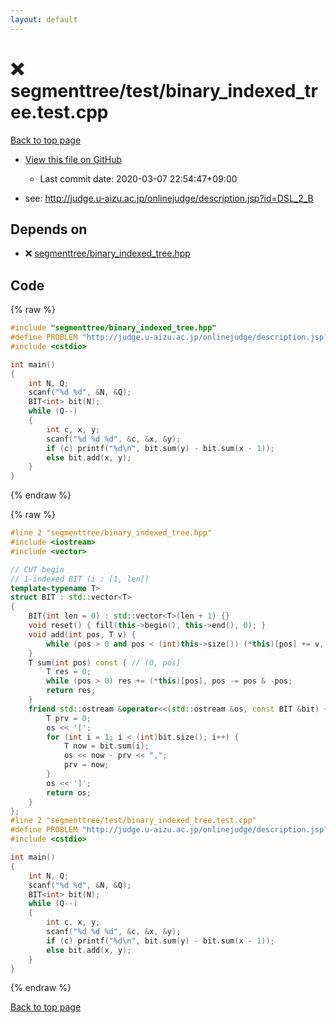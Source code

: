 ```yaml
---
layout: default
---
```


<!-- mathjax config similar to math.stackexchange -->
<script type="text/javascript" async
  src="https://cdnjs.cloudflare.com/ajax/libs/mathjax/2.7.5/MathJax.js?config=TeX-MML-AM_CHTML">
</script>
<script type="text/x-mathjax-config">
  MathJax.Hub.Config({
    TeX: { equationNumbers: { autoNumber: "AMS" }},
    tex2jax: {
      inlineMath: [ ['$','$'] ],
      processEscapes: true
    },
    "HTML-CSS": { matchFontHeight: false },
    displayAlign: "left",
    displayIndent: "2em"
  });
</script>

<script type="text/javascript" src="https://cdnjs.cloudflare.com/ajax/libs/jquery/3.4.1/jquery.min.js"></script>
<script src="https://cdn.jsdelivr.net/npm/jquery-balloon-js@1.1.2/jquery.balloon.min.js" integrity="sha256-ZEYs9VrgAeNuPvs15E39OsyOJaIkXEEt10fzxJ20+2I=" crossorigin="anonymous"></script>
<script type="text/javascript" src="../../../assets/js/copy-button.js"></script>
<link rel="stylesheet" href="../../../assets/css/copy-button.css" />


# :x: segmenttree/test/binary_indexed_tree.test.cpp

<a href="../../../index.html">Back to top page</a>

* <a href="{{ site.github.repository_url }}/blob/master/segmenttree/test/binary_indexed_tree.test.cpp">View this file on GitHub</a>
    - Last commit date: 2020-03-07 22:54:47+09:00


* see: <a href="http://judge.u-aizu.ac.jp/onlinejudge/description.jsp?id=DSL_2_B">http://judge.u-aizu.ac.jp/onlinejudge/description.jsp?id=DSL_2_B</a>


## Depends on

* :x: <a href="../../../library/segmenttree/binary_indexed_tree.hpp.html">segmenttree/binary_indexed_tree.hpp</a>


## Code

<a id="unbundled"></a>
{% raw %}
```cpp
#include "segmenttree/binary_indexed_tree.hpp"
#define PROBLEM "http://judge.u-aizu.ac.jp/onlinejudge/description.jsp?id=DSL_2_B"
#include <cstdio>

int main()
{
    int N, Q;
    scanf("%d %d", &N, &Q);
    BIT<int> bit(N);
    while (Q--)
    {
        int c, x, y;
        scanf("%d %d %d", &c, &x, &y);
        if (c) printf("%d\n", bit.sum(y) - bit.sum(x - 1));
        else bit.add(x, y);
    }
}

```
{% endraw %}

<a id="bundled"></a>
{% raw %}
```cpp
#line 2 "segmenttree/binary_indexed_tree.hpp"
#include <iostream>
#include <vector>

// CUT begin
// 1-indexed BIT (i : [1, len])
template<typename T>
struct BIT : std::vector<T>
{
    BIT(int len = 0) : std::vector<T>(len + 1) {}
    void reset() { fill(this->begin(), this->end(), 0); }
    void add(int pos, T v) {
        while (pos > 0 and pos < (int)this->size()) (*this)[pos] += v, pos += pos & -pos;
    }
    T sum(int pos) const { // (0, pos]
        T res = 0;
        while (pos > 0) res += (*this)[pos], pos -= pos & -pos;
        return res;
    }
    friend std::ostream &operator<<(std::ostream &os, const BIT &bit) {
        T prv = 0;
        os << '[';
        for (int i = 1; i < (int)bit.size(); i++) {
            T now = bit.sum(i);
            os << now - prv << ",";
            prv = now;
        }
        os << ']';
        return os;
    }
};
#line 2 "segmenttree/test/binary_indexed_tree.test.cpp"
#define PROBLEM "http://judge.u-aizu.ac.jp/onlinejudge/description.jsp?id=DSL_2_B"
#include <cstdio>

int main()
{
    int N, Q;
    scanf("%d %d", &N, &Q);
    BIT<int> bit(N);
    while (Q--)
    {
        int c, x, y;
        scanf("%d %d %d", &c, &x, &y);
        if (c) printf("%d\n", bit.sum(y) - bit.sum(x - 1));
        else bit.add(x, y);
    }
}

```
{% endraw %}

<a href="../../../index.html">Back to top page</a>

